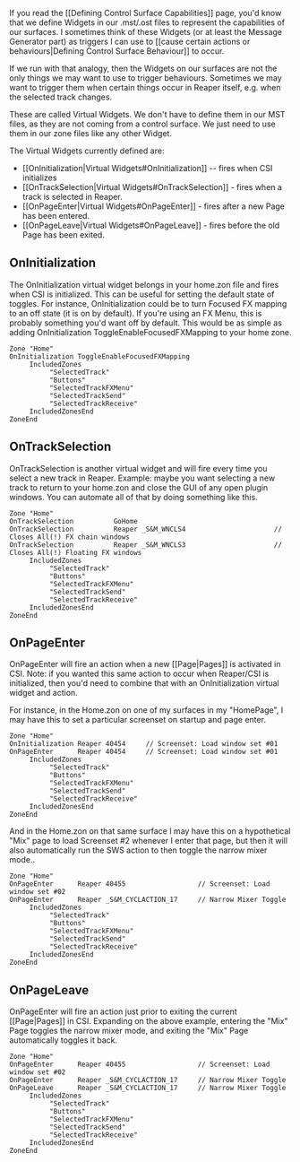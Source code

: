 If you read the [[Defining Control Surface Capabilities]] page, you'd know that we define Widgets in our .mst/.ost files to represent the capabilities of our surfaces. I sometimes think of these Widgets (or at least the Message Generator part) as triggers I can use to [[cause certain actions or behaviours|Defining Control Surface Behaviour]] to occur.

If we run with that analogy, then the Widgets on our surfaces are not the only things we may want to use to trigger behaviours. Sometimes we may want to trigger them when certain things occur in Reaper itself, e.g. when the selected track changes. 

These are called Virtual Widgets. We don't have to define them in our MST files, as they are not coming from a control surface. We just need to use them in our zone files like any other Widget.

The Virtual Widgets currently defined are:
* [[OnInitialization|Virtual Widgets#OnInitialization]] -- fires when CSI initializes 
* [[OnTrackSelection|Virtual Widgets#OnTrackSelection]] - fires when a track is selected in Reaper. 
* [[OnPageEnter|Virtual Widgets#OnPageEnter]] - fires after a new Page has been entered.
* [[OnPageLeave|Virtual Widgets#OnPageLeave]] - fires before the old Page has been exited.

## OnInitialization
The OnInitialization virtual widget belongs in your home.zon file and fires when CSI is initialized. This can be useful for setting the default state of toggles. For instance, OnInitialization could be to turn Focused FX mapping to an off state (it is on by default). If you're using an FX Menu, this is probably something you'd want off by default. This would be as simple as adding OnInitialization ToggleEnableFocusedFXMapping to your home zone.
```
Zone "Home"
OnInitialization ToggleEnableFocusedFXMapping 
     IncludedZones
          "SelectedTrack"
          "Buttons"
          "SelectedTrackFXMenu"
          "SelectedTrackSend"
          "SelectedTrackReceive"
     IncludedZonesEnd
ZoneEnd
```

## OnTrackSelection 
OnTrackSelection is another virtual widget and will fire every time you select a new track in Reaper. Example: maybe you want selecting a new track to return to your home.zon and close the GUI of any open plugin windows. You can automate all of that by doing something like this.
```
Zone "Home"
OnTrackSelection          GoHome
OnTrackSelection          Reaper _S&M_WNCLS4                      // Closes All(!) FX chain windows
OnTrackSelection          Reaper _S&M_WNCLS3                      // Closes All(!) Floating FX windows
     IncludedZones
          "SelectedTrack"
          "Buttons"
          "SelectedTrackFXMenu"
          "SelectedTrackSend"
          "SelectedTrackReceive"
     IncludedZonesEnd
ZoneEnd
```

## OnPageEnter
OnPageEnter will fire an action when a new [[Page|Pages]] is activated in CSI. Note: if you wanted this same action to occur when Reaper/CSI is initialized, then you'd need to combine that with an OnInitialization virtual widget and action.

For instance, in the Home.zon on one of my surfaces in my "HomePage", I may have this to set a particular screenset on startup and page enter.
```
Zone "Home"
OnInitialization Reaper 40454     // Screenset: Load window set #01        
OnPageEnter      Reaper 40454     // Screenset: Load window set #01          
     IncludedZones
          "SelectedTrack"
          "Buttons"
          "SelectedTrackFXMenu"
          "SelectedTrackSend"
          "SelectedTrackReceive"
     IncludedZonesEnd
ZoneEnd  
```

And in the Home.zon on that same surface I may have this on a hypothetical "Mix" page to load Screenset #2 whenever I enter that page, but then it will also automatically run the SWS action to then toggle the narrow mixer mode..
```
Zone "Home"    
OnPageEnter      Reaper 40455                  // Screenset: Load window set #02
OnPageEnter      Reaper _S&M_CYCLACTION_17     // Narrow Mixer Toggle
     IncludedZones
          "SelectedTrack"
          "Buttons"
          "SelectedTrackFXMenu"
          "SelectedTrackSend"
          "SelectedTrackReceive"
     IncludedZonesEnd
ZoneEnd  
```

## OnPageLeave
OnPageEnter will fire an action just prior to exiting the current [[Page|Pages]] in CSI. Expanding on the above example, entering the "Mix" Page toggles the narrow mixer mode, and exiting the "Mix" Page automatically toggles it back. 

```
Zone "Home"    
OnPageEnter      Reaper 40455                  // Screenset: Load window set #02
OnPageEnter      Reaper _S&M_CYCLACTION_17     // Narrow Mixer Toggle
OnPageLeave      Reaper _S&M_CYCLACTION_17     // Narrow Mixer Toggle
     IncludedZones
          "SelectedTrack"
          "Buttons"
          "SelectedTrackFXMenu"
          "SelectedTrackSend"
          "SelectedTrackReceive"
     IncludedZonesEnd
ZoneEnd  
```